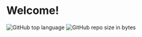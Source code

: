 # Welcome!

![GitHub top language](https://img.shields.io/github/languages/top/contentmonkey/contentmonkey.svg?style=for-the-badge&colorB=green) 
![GitHub repo size in bytes](https://img.shields.io/github/repo-size/contentmonkey/contentmonkey.svg?style=for-the-badge&colorB=green)
